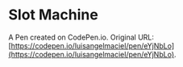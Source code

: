 # Slot Machine

A Pen created on CodePen.io. Original URL: [https://codepen.io/luisangelmaciel/pen/eYjNbLo](https://codepen.io/luisangelmaciel/pen/eYjNbLo).

